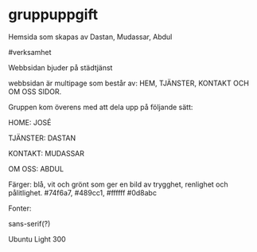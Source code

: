# gruppuppgift
Hemsida som skapas av Dastan, Mudassar, Abdul

#verksamhet

Webbsidan bjuder på städtjänst

webbsidan är multipage som består av: HEM, TJÄNSTER, KONTAKT OCH OM OSS SIDOR.

Gruppen kom överens med att dela upp på följande sätt:

HOME: JOSÉ

TJÄNSTER: DASTAN

KONTAKT: MUDASSAR

OM OSS: ABDUL

Färger: blå, vit och grönt som ger en bild av trygghet, renlighet och pålitlighet.
#74f6a7, #489cc1, #ffffff
#0d8abc

Fonter: 

sans-serif(?)

Ubuntu Light 300

